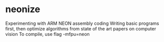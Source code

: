 # neonize
Experimenting with ARM NEON assembly coding
Writing basic programs first, then optimize algorithms from state of the art papers on computer vision
To compile, use flag -mfpu=neon
